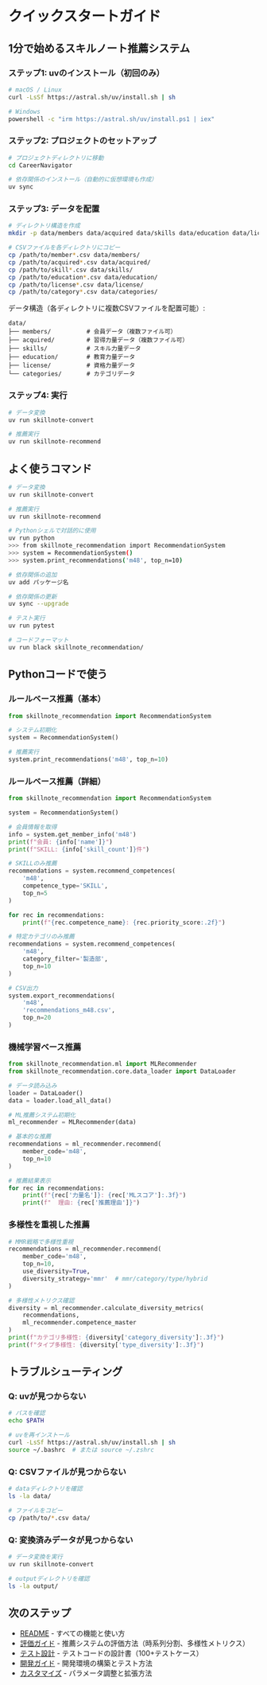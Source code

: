 # クイックスタートガイド

## 1分で始めるスキルノート推薦システム

### ステップ1: uvのインストール（初回のみ）

```bash
# macOS / Linux
curl -LsSf https://astral.sh/uv/install.sh | sh

# Windows
powershell -c "irm https://astral.sh/uv/install.ps1 | iex"
```

### ステップ2: プロジェクトのセットアップ

```bash
# プロジェクトディレクトリに移動
cd CareerNavigator

# 依存関係のインストール（自動的に仮想環境も作成）
uv sync
```

### ステップ3: データを配置

```bash
# ディレクトリ構造を作成
mkdir -p data/members data/acquired data/skills data/education data/license data/categories

# CSVファイルを各ディレクトリにコピー
cp /path/to/member*.csv data/members/
cp /path/to/acquired*.csv data/acquired/
cp /path/to/skill*.csv data/skills/
cp /path/to/education*.csv data/education/
cp /path/to/license*.csv data/license/
cp /path/to/category*.csv data/categories/
```

データ構造（各ディレクトリに複数CSVファイルを配置可能）:
```
data/
├── members/          # 会員データ（複数ファイル可）
├── acquired/         # 習得力量データ（複数ファイル可）
├── skills/           # スキル力量データ
├── education/        # 教育力量データ
├── license/          # 資格力量データ
└── categories/       # カテゴリデータ
```

### ステップ4: 実行

```bash
# データ変換
uv run skillnote-convert

# 推薦実行
uv run skillnote-recommend
```

## よく使うコマンド

```bash
# データ変換
uv run skillnote-convert

# 推薦実行
uv run skillnote-recommend

# Pythonシェルで対話的に使用
uv run python
>>> from skillnote_recommendation import RecommendationSystem
>>> system = RecommendationSystem()
>>> system.print_recommendations('m48', top_n=10)

# 依存関係の追加
uv add パッケージ名

# 依存関係の更新
uv sync --upgrade

# テスト実行
uv run pytest

# コードフォーマット
uv run black skillnote_recommendation/
```

## Pythonコードで使う

### ルールベース推薦（基本）

```python
from skillnote_recommendation import RecommendationSystem

# システム初期化
system = RecommendationSystem()

# 推薦実行
system.print_recommendations('m48', top_n=10)
```

### ルールベース推薦（詳細）

```python
from skillnote_recommendation import RecommendationSystem

system = RecommendationSystem()

# 会員情報を取得
info = system.get_member_info('m48')
print(f"会員: {info['name']}")
print(f"SKILL: {info['skill_count']}件")

# SKILLのみ推薦
recommendations = system.recommend_competences(
    'm48',
    competence_type='SKILL',
    top_n=5
)

for rec in recommendations:
    print(f"{rec.competence_name}: {rec.priority_score:.2f}")

# 特定カテゴリのみ推薦
recommendations = system.recommend_competences(
    'm48',
    category_filter='製造部',
    top_n=10
)

# CSV出力
system.export_recommendations(
    'm48',
    'recommendations_m48.csv',
    top_n=20
)
```

### 機械学習ベース推薦

```python
from skillnote_recommendation.ml import MLRecommender
from skillnote_recommendation.core.data_loader import DataLoader

# データ読み込み
loader = DataLoader()
data = loader.load_all_data()

# ML推薦システム初期化
ml_recommender = MLRecommender(data)

# 基本的な推薦
recommendations = ml_recommender.recommend(
    member_code='m48',
    top_n=10
)

# 推薦結果表示
for rec in recommendations:
    print(f"{rec['力量名']}: {rec['MLスコア']:.3f}")
    print(f"  理由: {rec['推薦理由']}")
```

### 多様性を重視した推薦

```python
# MMR戦略で多様性重視
recommendations = ml_recommender.recommend(
    member_code='m48',
    top_n=10,
    use_diversity=True,
    diversity_strategy='mmr'  # mmr/category/type/hybrid
)

# 多様性メトリクス確認
diversity = ml_recommender.calculate_diversity_metrics(
    recommendations,
    ml_recommender.competence_master
)
print(f"カテゴリ多様性: {diversity['category_diversity']:.3f}")
print(f"タイプ多様性: {diversity['type_diversity']:.3f}")
```

## トラブルシューティング

### Q: uvが見つからない

```bash
# パスを確認
echo $PATH

# uvを再インストール
curl -LsSf https://astral.sh/uv/install.sh | sh
source ~/.bashrc  # または source ~/.zshrc
```

### Q: CSVファイルが見つからない

```bash
# dataディレクトリを確認
ls -la data/

# ファイルをコピー
cp /path/to/*.csv data/
```

### Q: 変換済みデータが見つからない

```bash
# データ変換を実行
uv run skillnote-convert

# outputディレクトリを確認
ls -la output/
```

## 次のステップ

- [README](../README.md) - すべての機能と使い方
- [評価ガイド](EVALUATION.md) - 推薦システムの評価方法（時系列分割、多様性メトリクス）
- [テスト設計](TEST_DESIGN.md) - テストコードの設計書（100+テストケース）
- [開発ガイド](../README.md#開発環境のセットアップ) - 開発環境の構築とテスト方法
- [カスタマイズ](../README.md#カスタマイズ) - パラメータ調整と拡張方法
